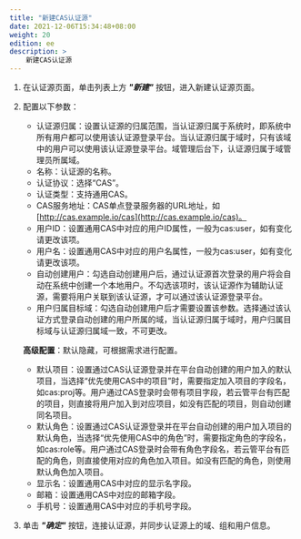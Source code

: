 ```yaml
---
title: "新建CAS认证源"
date: 2021-12-06T15:34:48+08:00
weight: 20
edition: ee
description: >
    新建CAS认证源
---
```


1. 在认证源页面，单击列表上方 **_"新建"_** 按钮，进入新建认证源页面。
2. 配置以下参数：
    - 认证源归属：设置认证源的归属范围，当认证源归属于系统时，即系统中所有用户都可以使用该认证源登录平台。当认证源归属于域时，只有该域中的用户可以使用该认证源登录平台。域管理后台下，认证源归属于域管理员所属域。
    - 名称：认证源的名称。
    - 认证协议：选择“CAS”。
    - 认证类型：支持通用CAS。
    - CAS服务地址：CAS单点登录服务器的URL地址，如[http://cas.example.io/cas](http://cas.example.io/cas)。
    - 用户ID：设置通用CAS中对应的用户ID属性，一般为cas:user，如有变化请更改该项。
    - 用户名：设置通用CAS中对应的用户名属性，一般为cas:user，如有变化请更改该项。
    - 自动创建用户：勾选自动创建用户后，通过认证源首次登录的用户将会自动在系统中创建一个本地用户。不勾选该项时，该认证源作为辅助认证源，需要将用户关联到该认证源，才可以通过该认证源登录平台。
    - 用户归属目标域：勾选自动创建用户后才需要设置该参数。选择通过该认证方式登录自动创建的用户所属的域，当认证源归属于域时，用户归属目标域与认证源归属域一致，不可更改。
         
    **高级配置**：默认隐藏，可根据需求进行配置。

    - 默认项目：设置通过CAS认证源登录并在平台自动创建的用户加入的默认项目，当选择“优先使用CAS中的项目”时，需要指定加入项目的字段名，如cas:proj等。用户通过CAS登录时会带有项目字段，若云管平台有匹配的项目，则直接将用户加入到对应项目，如没有匹配的项目，则自动创建同名项目。
    - 默认角色：设置通过CAS认证源登录并在平台自动创建的用户加入项目的默认角色，当选择“优先使用CAS中的角色”时，需要指定角色的字段名，如cas:role等。用户通过CAS登录时会带有角色字段名，若云管平台有匹配的角色，则直接使用对应的角色加入项目。如没有匹配的角色，则使用默认角色加入项目。
    - 显示名：设置通用CAS中对应的显示名字段。
    - 邮箱：设置通用CAS中对应的邮箱字段。
    - 手机号：设置通用CAS中对应的手机号字段。
3. 单击 **_"确定"_** 按钮，连接认证源，并同步认证源上的域、组和用户信息。
